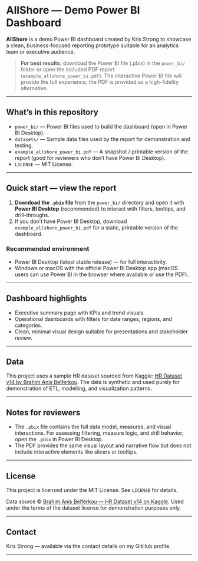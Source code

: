# AllShore — Demo Power BI Dashboard

**AllShore** is a demo Power BI dashboard created by Kris Strong to showcase a clean, business-focused reporting prototype suitable for an analytics team or executive audience.

> **For best results:** download the Power BI file (.pbix) in the `power_bi/` folder or open the included PDF report (`example_allshore_power_bi.pdf`). The interactive Power BI file will provide the full experience; the PDF is provided as a high-fidelity alternative.

---

## What’s in this repository

- `power_bi/` — Power BI files used to build the dashboard (open in Power BI Desktop). 
- `datasets/` — Sample data files used by the report for demonstration and testing.
- `example_allshore_power_bi.pdf` — A snapshot / printable version of the report (good for reviewers who don’t have Power BI Desktop).
- `LICENSE` — MIT License.

---

## Quick start — view the report

1. **Download the `.pbix` file** from the `power_bi/` directory and open it with **Power BI Desktop** (recommended) to interact with filters, tooltips, and drill-throughs.
2. If you don’t have Power BI Desktop, download `example_allshore_power_bi.pdf` for a static, printable version of the dashboard.

### Recommended environment
- Power BI Desktop (latest stable release) — for full interactivity.
- Windows or macOS with the official Power BI Desktop app (macOS users can use Power BI in the browser where available or use the PDF).

---

## Dashboard highlights
- Executive summary page with KPIs and trend visuals.
- Operational dashboards with filters for date ranges, regions, and categories.
- Clean, minimal visual design suitable for presentations and stakeholder review.

---

## Data
This project uses a sample HR dataset sourced from Kaggle: [HR Dataset v14 by Brahim Anis Belferkou](https://www.kaggle.com/datasets/brahimanisbelferkou/hrdataset-v14). The data is synthetic and used purely for demonstration of ETL, modelling, and visualization patterns.

---

## Notes for reviewers
- The `.pbix` file contains the full data model, measures, and visual interactions. For assessing filtering, measure logic, and drill behavior, open the `.pbix` in Power BI Desktop.
- The PDF provides the same visual layout and narrative flow but does not include interactive elements like slicers or tooltips.

---

## License
This project is licensed under the MIT License. See `LICENSE` for details.

Data source © [Brahim Anis Belferkou — HR Dataset v14 on Kaggle](https://www.kaggle.com/datasets/brahimanisbelferkou/hrdataset-v14). Used under the terms of the dataset license for demonstration purposes only.

---

## Contact
Kris Strong — available via the contact details on my GitHub profile.

---


